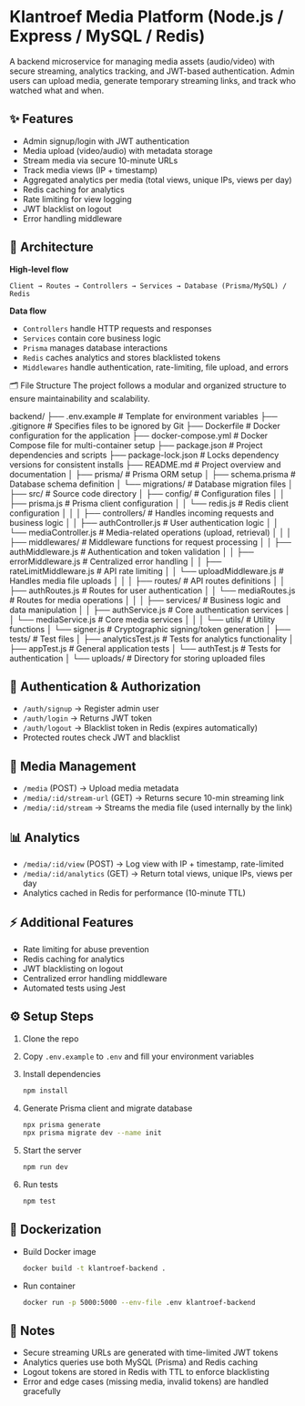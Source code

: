 # Klantroef Media Platform (Node.js / Express / MySQL / Redis)

A backend microservice for managing media assets (audio/video) with secure streaming, analytics tracking, and JWT-based authentication. Admin users can upload media, generate temporary streaming links, and track who watched what and when.

## ✨ Features

* Admin signup/login with JWT authentication
* Media upload (video/audio) with metadata storage
* Stream media via secure 10-minute URLs
* Track media views (IP + timestamp)
* Aggregated analytics per media (total views, unique IPs, views per day)
* Redis caching for analytics
* Rate limiting for view logging
* JWT blacklist on logout
* Error handling middleware

## 🧭 Architecture

**High-level flow**

```
Client → Routes → Controllers → Services → Database (Prisma/MySQL) / Redis
```

**Data flow**

* `Controllers` handle HTTP requests and responses
* `Services` contain core business logic
* `Prisma` manages database interactions
* `Redis` caches analytics and stores blacklisted tokens
* `Middlewares` handle authentication, rate-limiting, file upload, and errors

🗂️ File Structure
The project follows a modular and organized structure to ensure maintainability and scalability.

backend/
├── .env.example              # Template for environment variables
├── .gitignore                # Specifies files to be ignored by Git
├── Dockerfile                # Docker configuration for the application
├── docker-compose.yml        # Docker Compose file for multi-container setup
├── package.json              # Project dependencies and scripts
├── package-lock.json         # Locks dependency versions for consistent installs
├── README.md                 # Project overview and documentation
│
├── prisma/                   # Prisma ORM setup
│   ├── schema.prisma         # Database schema definition
│   └── migrations/           # Database migration files
│
├── src/                      # Source code directory
│   ├── config/               # Configuration files
│   │   ├── prisma.js         # Prisma client configuration
│   │   └── redis.js          # Redis client configuration
│   │
│   ├── controllers/          # Handles incoming requests and business logic
│   │   ├── authController.js   # User authentication logic
│   │   └── mediaController.js  # Media-related operations (upload, retrieval)
│   │
│   ├── middlewares/          # Middleware functions for request processing
│   │   ├── authMiddleware.js     # Authentication and token validation
│   │   ├── errorMiddleware.js    # Centralized error handling
│   │   ├── rateLimitMiddleware.js  # API rate limiting
│   │   └── uploadMiddleware.js   # Handles media file uploads
│   │
│   ├── routes/               # API routes definitions
│   │   ├── authRoutes.js       # Routes for user authentication
│   │   └── mediaRoutes.js      # Routes for media operations
│   │
│   ├── services/             # Business logic and data manipulation
│   │   ├── authService.js      # Core authentication services
│   │   └── mediaService.js     # Core media services
│   │
│   └── utils/                # Utility functions
│       └── signer.js         # Cryptographic signing/token generation
│
├── tests/                    # Test files
│   ├── analyticsTest.js      # Tests for analytics functionality
│   ├── appTest.js            # General application tests
│   └── authTest.js           # Tests for authentication
│
└── uploads/                  # Directory for storing uploaded files


## 🔐 Authentication & Authorization

* `/auth/signup` → Register admin user
* `/auth/login` → Returns JWT token
* `/auth/logout` → Blacklist token in Redis (expires automatically)
* Protected routes check JWT and blacklist

## 🎥 Media Management

* `/media` (POST) → Upload media metadata
* `/media/:id/stream-url` (GET) → Returns secure 10-min streaming link
* `/media/:id/stream` → Streams the media file (used internally by the link)

## 📊 Analytics

* `/media/:id/view` (POST) → Log view with IP + timestamp, rate-limited
* `/media/:id/analytics` (GET) → Return total views, unique IPs, views per day
* Analytics cached in Redis for performance (10-minute TTL)

## ⚡ Additional Features

* Rate limiting for abuse prevention
* Redis caching for analytics
* JWT blacklisting on logout
* Centralized error handling middleware
* Automated tests using Jest

## ⚙️ Setup Steps

1. Clone the repo
2. Copy `.env.example` to `.env` and fill your environment variables
3. Install dependencies

   ```bash
   npm install
   ```
4. Generate Prisma client and migrate database

   ```bash
   npx prisma generate
   npx prisma migrate dev --name init
   ```
5. Start the server

   ```bash
   npm run dev
   ```
6. Run tests

   ```bash
   npm test
   ```

## 🐳 Dockerization

* Build Docker image

  ```bash
  docker build -t klantroef-backend .
  ```
* Run container

  ```bash
  docker run -p 5000:5000 --env-file .env klantroef-backend
  ```

## 📝 Notes

* Secure streaming URLs are generated with time-limited JWT tokens
* Analytics queries use both MySQL (Prisma) and Redis caching
* Logout tokens are stored in Redis with TTL to enforce blacklisting
* Error and edge cases (missing media, invalid tokens) are handled gracefully
